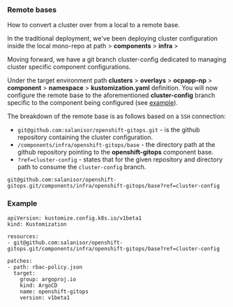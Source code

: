 ### Remote bases

How to convert a cluster over from a local to a remote base.

In the traditional deployment, we've been deploying cluster configuration inside the local mono-repo at path > **components** > **infra** >

Moving forward, we have a git branch cluster-config dedicated to managing cluster specific component configurations.

Under the target environment path **clusters** > **overlays** > **ocpapp-np** > **component** > **namespace** > **kustomization.yaml** definition. You will now configure the remote base to the aforementioned **cluster-config** branch specific to the component being configured (see [example](https://github.com/salanisor/openshift-gitops/wiki/How-to:-Referencing-external-bases-in-GitOps#example)).

The breakdown of the remote base is as follows based on a `SSH` connection:

 * `git@github.com:salanisor/openshift-gitops.git` - is the github repository containing the cluster configuration.
 * `/components/infra/openshift-gitops/base` - the directory path at the github repository pointing to the **openshift-gitops** component base.
 * `?ref=cluster-config` - states that for the given repository and directory path to consume the `cluster-config` branch.

`git@github.com:salanisor/openshift-gitops.git/components/infra/openshift-gitops/base?ref=cluster-config`

### Example 
~~~
apiVersion: kustomize.config.k8s.io/v1beta1
kind: Kustomization

resources:
- git@github.com:salanisor/openshift-gitops.git/components/infra/openshift-gitops/base?ref=cluster-config

patches:
- path: rbac-policy.json
  target:
    group: argoproj.io
    kind: ArgoCD
    name: openshift-gitops
    version: v1beta1
~~~

